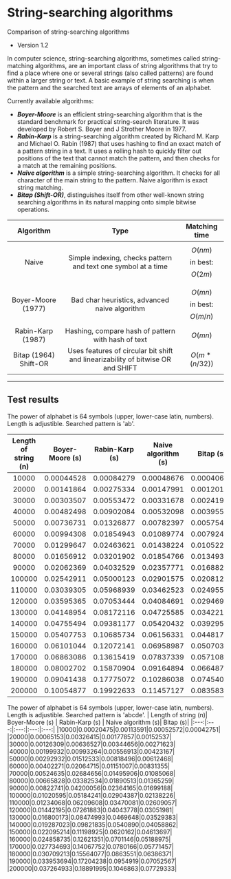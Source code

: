 # String-searching algorithms
Comparison of string-searching algorithms

* Version 1.2

In computer science, string-searching algorithms, sometimes called string-matching algorithms, are an important class of string algorithms that try to find a place where one or several strings (also called patterns) are found within a larger string or text. A basic example of string searching is when the pattern and the searched text are arrays of elements of an alphabet.

Currently available algorithms:

* <b><em>Boyer-Moore</em></b> is an efficient string-searching algorithm that is the standard benchmark for practical string-search literature. It was developed by Robert S. Boyer and J Strother Moore in 1977.
* <b><em>Rabin-Karp</em></b> is a string-searching algorithm created by Richard M. Karp and Michael O. Rabin (1987) that uses hashing to find an exact match of a pattern string in a text. It uses a rolling hash to quickly filter out positions of the text that cannot match the pattern, and then checks for a match at the remaining positions.
* <b><em>Naïve algorithm</em></b> is a simple string-searching algorithm. It checks for all character of the main string to the pattern. Naive algorithm is exact string matching.
* <b><em>Bitap (Shift-OR)</em></b>, distinguishes itself from other well-known string searching algorithms in its natural mapping onto simple bitwise operations.

| Algorithm | Type | Matching time |
| :---:                 | :---:               | :---:  |
| Naive                 | Simple indexing, checks pattern and text one symbol at a time     | $$O(nm)$$ in best: $$O(2m)$$  |
| Boyer-Moore (1977)    | Bad char heuristics, advanced naive algorithm| $$O(mn)$$ in best: $$O(m/n)$$  |
| Rabin-Karp (1987)     | Hashing, compare hash of pattern with hash of text             | $$O(mn)$$  |
| Bitap (1964) Shift-OR | Uses features of circular bit shift and linearizability of bitwise OR and SHIFT | $$O(m*(n/32))$$ |

---
## Test results
The power of alphabet is 64 symbols (upper, lower-case latin, numbers). Length is adjustible. Searched pattern is 'ab'.

| Length of string (n)| Boyer-Moore (s) | Rabin-Karp (s) | Naive algorithm (s)| Bitap (s)|
|:---:|:---:|:---:|:---:|:---:|
|10000|0.00044528|0.00084279|0.00048676|0.00040674|
|20000|0.00141864|0.00275334|0.00147991|0.00120131|
|30000|0.00303507|0.00553472|0.00331678|0.00241929|
|40000|0.00482498|0.00902084|0.00532098|0.00395522|
|50000|0.00736731|0.01326877|0.00782397|0.00575456|
|60000|0.00994308|0.01854943|0.01089774|0.00792414|
|70000|0.01299647|0.02463621|0.01438224|0.01052214|
|80000|0.01656912|0.03201902|0.01854766|0.01349326|
|90000|0.02062369|0.04032529|0.02357771|0.01688248|
|100000|0.02542911|0.05000123|0.02901575|0.02081275|
|110000|0.03039305|0.05968939|0.03462523|0.02495525|
|120000|0.03595365|0.07053444|0.04084691|0.02946999|
|130000|0.04148954|0.08172116|0.04725585|0.03422117|
|140000|0.04755494|0.09381177|0.05420432|0.03929559|
|150000|0.05407753|0.10685734|0.06156331|0.04481751|
|160000|0.06101044|0.12072141|0.06958987|0.05070344|
|170000|0.06863086|0.13615419|0.07837339|0.05710891|
|180000|0.08002702|0.15870904|0.09164894|0.06648731|
|190000|0.09041438|0.17775072|0.10286038|0.07454089|
|200000|0.10054877|0.19922633|0.11457127|0.08358362|

The power of alphabet is 64 symbols (upper, lower-case latin, numbers). Length is adjustible. Searched pattern is 'abcde'.
| Length of string (n)| Boyer-Moore (s) | Rabin-Karp (s) | Naive algorithm (s)| Bitap (s)|
|:---:|:---:|:---:|:---:|:---:|
|10000|0.00020475|0.00113591|0.00052572|0.00042751|
|20000|0.00065153|0.00326415|0.00177857|0.00152537|
|30000|0.00126309|0.00636527|0.00344656|0.00271623|
|40000|0.00199932|0.00993264|0.00556913|0.00423167|
|50000|0.00292932|0.01512533|0.00818496|0.00612468|
|60000|0.00402271|0.02064715|0.01151007|0.00831355|
|70000|0.00524635|0.02684656|0.01495906|0.01085068|
|80000|0.00665828|0.03382534|0.01890513|0.01365259|
|90000|0.00822741|0.04200056|0.02364165|0.01699188|
|100000|0.01020595|0.05184241|0.02904387|0.02138226|
|110000|0.01234068|0.06209608|0.03470081|0.02609057|
|120000|0.01442195|0.07261883|0.04043778|0.03051981|
|130000|0.016800173|0.08474993|0.0469648|0.03529383|
|140000|0.019287023|0.09821835|0.0540890|0.04058862|
|150000|0.022095214|0.11198925|0.0620162|0.04613697|
|160000|0.024858735|0.12621351|0.0701146|0.05188975|
|170000|0.027734693|0.14067752|0.0780166|0.05771457|
|180000|0.030709213|0.15564077|0.0863551|0.06386371|
|190000|0.033953694|0.17204238|0.0954919|0.07052567|
|200000|0.037264933|0.18891995|0.1046863|0.07729333|
